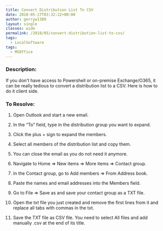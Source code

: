 ```yaml
---
title: Convert Distribution List To CSV
date: 2018-05-27T03:32:22+00:00
author: gerryw1389
layout: single
classes: wide
permalink: /2018/05/convert-distribution-list-to-csv/
tags:
  - LocalSoftware
tags:
  - MSOffice
---
```

<!--more-->

### Description:

If you don't have access to Powershell or on-premise Exchange/O365, it can be really tedious to convert a distribution list to a CSV. Here is how to do it client side.

### To Resolve:

1. Open Outlook and start a new email.

2. In the &#8220;To&#8221; field, type in the distribution group you want to expand.

3. Click the plus + sign to expand the members.

4. Select all members of the distribution list and copy them.

5. You can close the email as you do not need it anymore.

6. Navigate to Home => New items => More items => Contact group.

7. In the Contact group, go to Add members => From Address book.

8. Paste the names and email addresses into the Members field.

9. Go to File => Save as and save your contact group as a TXT file.

10. Open the txt file you just created and remove the first lines from it and replace all tabs with commas in the txt.

11. Save the TXT file as CSV file. You need to select All files and add manually .csv at the end of its title.